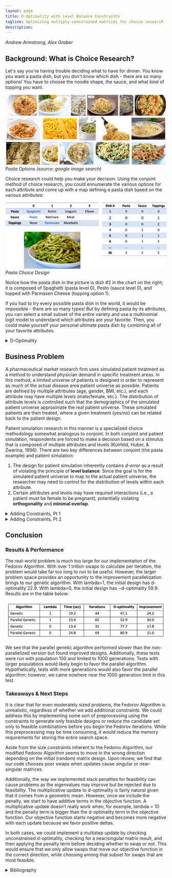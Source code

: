 ```yaml
---
layout: page
title: D-Optimality with Level Balance Constraints
tagline: Optimizing multiply-constrained matrices for choice research
description:
---
```

*Andrew Armstrong, Alex Graber*

## Background: What is Choice Research?

Let's say you're having trouble deciding what to have for dinner.  You know you want a pasta dish, but you don't know which dish - there are so many options!  You have to choose the noodle shape, the sauce, and what kind of topping you want.  


![Pasta](/assets/Picture1.png)  
*Pasta Options (source: google image search)*  


Choice research could help you make your decision.  Using the conjoint method of choice research, you could ennumerate the various options for each attribute and come up with a map defining a pasta dish based on the various attributes:


![Pasta Design](/assets/Picture2.png)  
*Pasta Choice Design*  


Notice how the pasta dish in the picture is dish #2 in the chart on the right; it is composed of Spaghetti (pasta level 0), Pesto (sauce level 0), and topped with Parmasen Cheese (topping option 1).  


If you had to try every possible pasta dish in the world, it would be impossible - there are so many types!  But by defining pasta by its attributes, you can select a small subset of the entire variety and use a multinomial logit model to understand which attributes are your favorite.  Then, you could make yourself your personal ultimate pasta dish by combining all of your favorite attributes.  




<details><summary>D-Optimality</summary>
  <div markdown = "1">

## D-Optimality
The pasta story is a simplistic example of choice research, but it should give you the intuition for why choice research is important, and how you can use a smaller portion of all possible options to associate value or importance with attribute levels.  This raises a key question: *How can you identify the best subset to use that maximizes the information gained from the research?*

It is clear that when the number of attributes and levels grow beyond a small set, presenting the full design (full factorial) becomes a challenge due to both the number of combinations required and the amount of burden placed on the respondent.  Fractional factorial designs, then, seek to allow the research to eke as much data out of the analysis as possible but use a much more limited subset of stimuli – but how do we know what the best (i.e., most efficient) fractional factorial design is?


Much research has been done on the topic of identifying efficient experimental designs (Hauser & Rao, 2002).  The current standard used to identify ‘efficient design’ is D-error – the geometric mean of the eigenvalues of the covariance matrix (D-efficiency is the inverse of D-error) (Kuhfeld, Huber, & Zwerina, 1996). Thus, the goal of an efficient design is to minimize D-error (therefore maximizing D-efficiency).  


D-efficient designs satisfy four principles (Kuhfeld, Huber, & Zwerina, 1996):
* **Orthogonality** is satisfied when the levels of each attribute vary independently of one another.  
* **Level balance** is satisfied when the levels of each attribute appear with equal frequency. 
* **Minimal overlap** is satisfied when the alternatives within each choice set have nonoverlapping attribute levels.  
* **Utility balance** is satisfied when the utilities of alternatives within choice sets are the same.


The standard method to identify an efficient design is to use one of any variant of the **Fedorov Algorithm** which, given a starting design, recursively makes exchange(s) that reduce D-error until some convergence criteria is met.  This method is susceptible to local minima; it may be necessary to run multiple iterations of the Fedorov Algorithm with different random starting designs to find the most efficient design (Kuhfeld, Huber, & Zwerina, 1996).

  </div>
</details>




## Business Problem

A pharmaceutical market research firm uses simulated patient treatment as a method to understand physician demand in specific treatment areas.  In this method, a limited universe of patients is designed in order to represent as much of the actual disease area patient universe as possible.  Patients are defined by multiple attributes (age, gender, BMI, etc.), and each attribute may have multiple levels (male/female, etc.).  The distribution of attribute levels is controlled such that the demographics of the simulated patient universe approximate the real patient universe.  These simulated patients are then treated, where a given treatment (yes/no) can be related back to the patient design.


Patient simulation research in this manner is a specialized choice methodology somewhat analogous to conjoint.  In both conjoint and patient simulation, respondents are forced to make a decision based on a stimulus that is composed of multiple attributes and levels (Kuhfeld, Huber, & Zwerina, 1996).  There are two key differences between conjoint (the pasta example) and patient simulation:
1. The design for patient simulation inherently contains *d-error* as a result of violating the principle of **level balance**:  Since the goal is for the simulated patient universe to map to the actual patient universe, the researcher may need to control for the distribution of levels within each attribute.  
2. Certain attributes and levels may have required interactions (i.e., a patient must be female to be pregnant), potentially violating **orthogonality** and **minimal overlap**.  




<details><summary>Adding Constraints, Pt 1</summary>
  <div markdown = "1">
    
## Adding Constraints, Pt 1
### Toy Problem 

As a toy problem, let us consider a patient universe in which patients are defined by:
![Picture 3](/assets/Picture3.png)


Expanding out all possibilities into the entire candidate set, this would be 3\*3\*2\*3 = 54 unique patient profiles.  Given respondent time is expensive, and high respondent burden decreases quality of results, we seek to reduce time-in-survey by creating a fractional-factorial design of 8 unique patient profiles.  As we want to extract as much data from the exercise as possible, the 8-profile fractional-factorial design must be as efficient as possible.


Practically speaking, the number of attributes is limited to no more than 25, each with at most 5 levels due to the complexity of the simulation, limited respondent pool, and limited number of experiments possible per respondent.  Thus, at most, the candidate set contains $$ 5 ^ { 25 } $$ (approx. $$ 3 \times 10 ^ { 17 } $$) possibilities – and will generally be significantly smaller as not all 25 attributes are used and most contain fewer than 5 levels.  However, the worst-case scenario requires approximately $$ 2 \times 10 ^ { 10 } $$ gigabytes to merely store the candidate set.  The combinatorics problem explains why stochastic search algorithms such as simulated annealing or genetic algorithms are frequently used instead of an exhaustive search against a complete candidate set.  




### Model Definition

Our goal is to maximize the weighted d-optimality of the design matrix, penalized for missing distributions and impossible variable interactions, and subject to the distributions of each attribute’s levels and interactions, where each attribute’s level is represented by a binary variable.

Objective Function (Wanida Limmun, 2012): 

$$ 
\text { maximize } f ( X ) = 100 \frac { \operatorname { Det } \left( X ^ { T } X \right) ^ { 1 / p } } { N } - \lambda \sum \left| \delta _ { \text { distribution } } \right| - \lambda ^ { 2 } \sum \left| \delta _ { \text {interaction} } \right|
$$ 

where $$ N $$ is the number of observations, $$ \delta $$ are vectors of relaxation variables, and $$ X $$ is the design matrix:

$$  
\left[ \begin{array} { c c c } { A _ { 1 } } & { G _ { 1 } } & { B _ { 1 } } \\ { \vdots } & { \vdots } & { \vdots } \\ { A _ { N } } & { G _ { N } } & { B _ { N } } \end{array} \right]
$$  

With decision variables $$ A, B, G $$ representing attributes:  

$$\qquad$$ Age:  $$ A _ { i } , \quad A \in \{ 0,1,2 \} , i = 1 , \ldots , n $$ *(i.e., the age group classification for each patient i)*
    
$$\qquad$$ Gender: $$ G _ { i } , \quad G \in \{ 0,1 \} , i = 1 , \ldots , n $$ *(i.e., the gender classification for each patient i)*
    
$$\qquad$$ BMI: $$ B _ { i } , \quad B \in \{ 0,1,2 \} , i = 1 , \ldots , n $$ *(i.e., the BMI classification for each patient i)*


For easier constraint formulation, we can use the Dantzig-Wolfe reformulation to rewrite our integer variables where the capital letter represents the binary variable series replacing an integer variable, and the lowercase letter represents the integer set of levels permissible for the given attribute:

$$  
\begin{array} { l l } { A _ { i } = \sum _ { 0 } ^ { z } z Z _ { z } , } & { \text { and } \sum _ { 0 _ { y } } ^ { z } Z _ { z } = 1 , \quad Z _ { z } \in \{ 0,1 \} , z \in \{ 0,1,2 \} } \\ { G _ { i } = \sum _ { 0 } ^ { y } y Y _ { y } , } & { \text { and } \sum _ { w ^ { 0 } } ^ { z } Y _ { y } = 1 , \quad Y _ { y } \in \{ 0,1 \} , y \in \{ 0,1 \} } \\ { B _ { i } = \sum _ { 0 } ^ { w } w W _ { w } , } & { \text { and } \sum _ { 0 } ^ { w ^ { 0 } } W _ { w } = 1 , \quad W _ { w } \in \{ 0,1 \} , w \in \{ 0,1,2 \} } \end{array}
$$  

Subject to:

$$\qquad$$ Age group proportions:

$$
\begin{array} { l } { \frac { \sum Z _ { 0 } } { N } = .25 + \delta _ { Z 0 } } \\ { \frac { \sum Z _ { 1 } } { N } = .5 + \delta _ { Z 1 } } \\ { \frac { \sum Z _ { 2 } } { N } = .25 + \delta _ { Z 1 } } \end{array}
$$

$$\qquad$$ Gender proportions:

$$
\begin{array} { l } { \frac { \sum Y _ { 0 } } { N } = .5 + \delta _ { Y 0 } } \\ { \frac { \sum Y _ { 1 } } { N } = .5 + \delta _ { Y 0 } } \end{array}
$$

$$\qquad$$ BMI proportions:

$$
\begin{array} { l } { \frac { \sum W _ { 0 } } { N } = .25 + \delta _ { W 0 } } \\ { \frac { \sum W _ { 1 } } { N } = .25 + \delta _ { W 1 } } \\ { \frac { \sum W _ { 2 } } { N } = .5 + \delta _ { W 2 } } \end{array}
$$

$$\qquad$$ Binary constraints: $$ W , Y , Z \in \{ 0,1 \} $$

$$\qquad$$ Interaction slacks: While not specified in the toy problem, it is entirely possible that we may have interactions specified in the design (i.e., men cannot be pregnant).  In these cases, the slacks are the count of the impossible interactions.  We will penalize these interaction slacks twice because they are more costly to the design than a missed distribution. 




### Constrained D-Optimality

For our discrete-choice design, the information matrix of an *n*-point design is 

$$
\mathrm { M } = X _ { n } ^ { T } X _ { n } 
$$

where $$ X $$ is an $$ n \times p $$ design matrix. Use 

$$ 
d \left( x _ { i } \right) = x _ { i } ^ { T } \left( \mathrm { X } _ { n } ^ { T } \mathrm { X } _ { n } \right) ^ { - 1 } x _ { i } 
$$ 

as variance estimator, where $$ \mathcal { X } _ { i } $$ represents a row. See (Labadi, 2015; Triefenback, 2008) for more details regarding optimality theory.  

To perform a sequential switch, a ‘delta function’ is defined that allows a less expensive update to the objective function value through the determinant of the information matrix as well as a variance estimator for the swap (Triefenback, 2008):

$$
\begin{array} { l } { \Delta \left( x _ { i } , x _ { j } \right) = d \left( x _ { j } \right) - \left[ d \left( x _ { i } \right) d \left( x _ { j } \right) - d \left( x _ { i } , x _ { j } \right) ^ { 2 } \right] - d \left( x _ { i } \right) } \\ { \operatorname { det } \left( X _ { n e w } ^ { T } X _ { n e w } \right) = \operatorname { det } \left( X _ { o l d } ^ { T } X _ { o l d } \right) * \left( 1 + \Delta \left( x _ { i } , x _ { j } \right) \right) } \end{array} \\ d \left( x _ { i } , x _ { j } \right) = x _ { i } ^ { T } \left( \mathrm { X } _ { n } ^ { T } \mathrm { X } _ { n } \right) ^ { - 1 } x _ { j } = x _ { j } ^ { T } \left( \mathrm { X } _ { n } ^ { T } \mathrm { X } _ { n } \right) ^ { - 1 } x _ { i }
$$  

In order to update our objective function at each iteration, we use the value $$ 1 + \Delta $$ as the ratio between the new and old objective function value. This allows us to pick out row swaps at each iteration that maximize the increase in the objective function. However, we must alter this ratio if we want to penalize the slacks on our proportions in our objective function, while picking out rows that both maximize the increase in the objective function minimize this penalty:

$$
\begin{array} { c } { \operatorname { det } \left( X _ { n e w } ^ { T } X _ { n e w } \right) - \lambda \sum \delta _ { n e w } = \operatorname { det } \left( X _ { o l d } ^ { T } X _ { o l d } \right) * \left( 1 + \Delta \left( x _ { i } , x _ { j } \right) \right) - \lambda \sum \delta _ { n e w } } \\ { p _ { n e w } = \lambda \sum \delta _ { n e w } , p _ { o l d } = \lambda \sum \delta _ { o l d } } \end{array} \\ \operatorname { det } \left( X _ { n e w } ^ { T } X _ { n e w } \right) - p _ { n e w } = \operatorname { det } \left( X _ { o l d } ^ { T } X _ { o l d } \right) * \left( 1 + \Delta \left( x _ { i } , x _ { j } \right) \right) - p _ { n e w } \\ \operatorname { det } \left( X _ { o l d } ^ { T } X _ { o l d } \right) - \lambda \sum \delta _ { o l d } = \operatorname { det } \left( X _ { o l d } ^ { T } X _ { o l d } \right) - p _ { o l d } \\ 
\frac { \operatorname { det } \left( X _ { n e w } ^ { T } X _ { n e w } \right) - p _ { n e w } } { \operatorname { det } \left( X _ { \text {old} } ^ { T } X _ { \text {old} } \right) - p _ { \text {old} } } = \frac { \operatorname { det } \left( X _ { \text {old} } ^ { T } X _ { o l d } \right) * \left( 1 + \Delta \left( x _ { i } , x _ { j } \right) \right) - p _ { \text {new} } } { \operatorname { det } \left( X _ { \text {old} } ^ { T } X _ { \text {old} } \right) - p _ { \text {old} } }
$$

Therefore, we can define a new update criterion:

$$
\begin{array} { c } { \Delta _ { p } \left( x _ { i } , x _ { j } \right) = \frac { \operatorname { det } \left( X _ { o l d } ^ { T } X _ { o l d } \right) * \left( 1 + \Delta \left( x _ { i } , x _ { j } \right) \right) - p _ { n e w } } { \operatorname { det } \left( X _ { o l d } ^ { T } X _ { o l d } \right) - p _ { o l d } } - 1 } \\ { \operatorname { det } \left( X _ { n e w } ^ { T } X _ { n e w } \right) - p _ { n e w } = \left( \operatorname { det } \left( X _ { o l d } ^ { T } X _ { o l d } \right) - p _ { o l d } \right) * \left( 1 + \Delta _ { p } \left( x _ { i } , x _ { j } \right) \right) } \end{array}
$$

This criterion allows us to figure out the row swap that maximizes our objective function, given that the slacks are penalized. It also allows us to terminate the algorithm as the improvement $$ \Delta _ { p } $$ converges to zero, i.e. the marginal improvement of another swap becomes trivial.




### Modified Fedorov Algorithm

We have implemented a modified Fedorov Algorithm (Labadi, 2015; Triefenback, 2008) that considers the slack of distribution constraints (step 4) when performing the iterative state search:
1. Calculate the candidate set, the set of all theoretically possible combinations.  Because of the possibility of explosive growth with combinatorics, this will not always be feasible.
2. Generate an initial n-point design (an arbitrary design with a nonsingular information matrix) that generally obeys distribution constraints
3. Compute $$ M,  M  ^ { \top } $$, and the determinant of $$ M $$
4. Perform an exhaustive search across the design matrix $$ X $$ and the entire candidate set, using the delta function and $$ \Delta _ { p } \left( \mathbf { x } _ { i } \mathbf { x } _ { j } \right) $$ to identify the pair of points that maximally improve D-optimality, penalizing the slack from the distribution constraints. Perform the swap.
5. If efficiency metric is sufficiently close to optimal (or improvement from variance estimator is sufficiently small), stop.  If the iteration limit is reached, stop. Set $$ i = i + 1 $$ and return to step 3

<details><summary>Fedorov Code</summary>
  <div markdown = "1">
	  
```
### NOTE: custom Fedorov Design Class is used.  See https://github.com/ahgraber/Fedorov for full code package
#-- Objective functions -----------------------------------------------------------
doptimality <- function(dm, design, lambda=0) {
  # calculates doptimality of design (and optionally penalizes distribution constraints)
  # params:
  # dm: DesignMatrix object containing attribute & constraint information
  # design: design matrix where columns are attributes and rows are patients
  # lambda: weight to penalize constraints.  lambda=0 means no distribution constraints
  # returns: d-efficiency metric
  
  # calculate slacks for the design
  dm$X <- design
  dm$update_slacks()

  objective <- (100 * det( t(design)%*%design )^(1/ncol(design)))/ nrow(design)
  # objective <- det( t(design)%*%design ) / nrow(design)
  penalty <- lambda*( sum(abs(unlist(dm$dslacks))) + lambda*(sum(abs(unlist(dm$islacks)))) )
  # this double-penalizes islacks b/c we really don't want impossible interactions
  return(objective - penalty)
}

#-- Helper functions -----------------------------------------------------------
# d <- function(D, row) {
#   # function to calculate variance estimator
#   # params:
#   # D: current design matrix
#   # row: row to evaluate wrt. design
#   estimator <- row %*% solve( t(D)%*%D ) %*% t(row)
#   return(estimator)
# }

var_est <- function(D,i_row,j_row) {
  # variance estimator for swapping rows
  # params:
  # D: current design matrix
  # i_row: leaving row
  # j_row: entering row
  
  # attempting protection from singular matrix inversions
  X <- tryCatch( 
    { solve( t(D)%*%D ) },
    finally={ MASS::ginv( t(D)%*%D )  }
  )    
  est <- j_row %*% X %*% i_row
  return(est)
  # return(j %*% solve( t(as.matrix(D))%*%as.matrix(D) ) %*% t(as.matrix(i)))
}

penalty <- function(dm, X, lambda) {
  # penatly calculator
  # params:
  # dm: DesignMatrix object with attributes and constraints
  # X: design matrix
  # lambda: penalty for slacks
  # returns: penalty
  
  # calculate slacks for the current design
  dm$update_slacks()
  
  penalty <- lambda*( sum(abs(unlist(dm$dslacks))) + lambda*(sum(abs(unlist(dm$islacks)))) )
  return(penalty)
}

delta_var <- function(D, i, j, lambda) {
  # variance estimator for swapping rows
  # params:
  # D: current design matrix
  # i: leaving row
  # j: entering row
  # lambda: penalty for slacks
  # returns: variance estimator
  
  est <- var_est(D,j,j) - ( var_est(D,j,j)*var_est(D,i,i)-var_est(D,i,j)^2 ) - var_est(D,i,i)
  return(est)
}

update_obj <- function(D, i, j_row, lambda, det, dvar) {
  # calculates the % increase in the objective function for the row swap
  # params:
  # D: current design matrix
  # i: leaving row *index*
  # j: entering row
  # lambda: penalty for slacks
  # det: determinant
  # dvar: delta variance estimator
  # returns: updated doptimality metric
  
  # calculate penalties
  old_p <- penalty(dm, D, lambda)
  i_row <- D[i,]
  dm$del_row(i)
  dm$add_row(j_row)
  dm$update_slacks()
  new_p <- penalty(dm, dm$X, lambda)
  
  # revert dm$X
  dm$X <- D 
  return( (det*(1+dvar)-new_p) / (det-old_p) - 1 )
}

#-- Fedorov --------------------------
fedorov <- function(dm, candidate_set, n, lambda=0) {
  # fedorov algorithm find d-optimal design
  # params:
    # dm: Design Matrix object
    # candidate_set: matrix of all possible combinations of attributes
    # n: number of rows
    # lambda: weight for slack penalties
  # returns: optimal design
  
  # set inital values of algorithm
  iter <- 1
  obj_delta_best <- .0001
  det <- as.numeric(determinant(t(dm$X)%*%dm$X)$modulus)
  
  # iterate until the improvement in D-optimality is minimal or 100 iterations is reached
  while ((obj_delta_best > 10e-6) && (iter < 100)) {

    i_best <- NULL
    j_best <- NULL
    obj_delta_best <- 0
    
    for (i in 1:n) {                      # iterate through rows in design matrix
      for (j in 1:nrow(candidate_set)) {  # iterate through rows in candidate set
        
        dvar <- NULL
        obj_delta <- NULL    

        # calculate the potential improvement in D-optimality by replacing the
        # current row in the design with the current row in the candidate set
        dvar <- delta_var(dm$X, dm$X[i,], candidate_set[j,])
        # delta <- delta_var(dm$X, t(dm$X[i,]), as.matrix(candidate_set[j,]))
        obj_delta <- update_obj(dm$X, i, candidate_set[j,], lambda, det, dvar)

        # if that is greater than the best candidate so far, make it the new best pair
        if (obj_delta > obj_delta_best) {
          obj_delta_best <- obj_delta
          dvar_best <- dvar
          i_best <- i
          j_best <- j
          print(paste(paste("iteration", iter, sep=" "), obj_delta_best, dvar_best, sep=" | "))
        } else {
          next
        }
      } # end for j
    } # end for i

    ### updates
    if (is.null(i_best)) {
      # no better swaps found
      break
    } else {
      # perform swap
      dm$del_row(i_best)
      dm$add_row(candidate_set[j_best,])
      dm$update_slacks()
      
      # update the determinate following the swap
      det <- det*(1+dvar_best)
      
      iter <- iter+1
    }
    
  } # end while
  
  if (iter == 100) {
    print("Algorithm stopped due to reaching iteration limit")
  } else {
    print(paste("Convergence achieved in ",iter," iterations"))
  }
  return(dm$X)
} # end fedorov
```
  </div>
</details>

### Parallelized

We attempted to then parallelize the modified Fedorov Algorithm as it has ‘embarrassingly parallel’ tasks in the exhaustive search.  In step 4 above, it should be possible to calculate $$ \Delta _ { p } \left( \mathbf { x } _ { i } \mathbf { x } _ { j } \right) $$ in parallel.  Our R implementation fails, seemingly due to a bug in the doParallel or foreach libraries that prevent passing a reference class object to the parallel environment.  While the parallel infrastructure may require too much overhead to outperform the non-parallel version for the toy problem (especially given that we must store $$ \Delta _ { p } \left( \mathbf { x } _ { i } \mathbf { x } _ { j } \right) $$ for each pair and sort the final list), we believe that as the problem size grows, the effects of parallelizing would show significant runtime improvements.




#### MFA Results

Running the modified Fedorov Algorithm for our toy problem on a top-of-the-line computer requires approximately 25 seconds per 100 iterations.  With lambda > 0, It becomes evident that oscillation is present, and the toy problem stops due to reaching the iteration limit, not due to convergence.  Additionally, the d-optimality of the resulting design (35.3) actually makes the design worse compared to the initial, randomly-generated design (53.1). 


![Picture5](/assets/Picture5.png)


With lambda = 0 (no penalty; normal Fedorov Algorithm), the algorithm converges in 10 iterations over 2 seconds and demonstrates a significant improvement in d-optimality (131.0) over the original random design (53.9).


![Picture6](/assets/Picture6.png)


Both storage and runtime requirements limit the utility of this algorithm.  For large problems, it is infeasible to store the entirety of the candidate set; even if storage were possible, exhaustively iterating across $$ 3 \times 10 ^ { 17 } $$ possibilities (as defined in our worst-case scenario) would require more time than any user is likely to be willing to spend.

	
### Genetic Algorithm

Given the infeasibilities associated with running a discrete, exhaustive search on large candidate sets, we have also implemented a genetic algorithm to perform a stochastic search (Wanida Limmun, 2012):

1. Generate the initial herd of size *population* – a list of randomly generated designs
2. Calculate the d-optimality of each.  Preserve some number of elites.
3. Breed random pairs of the non-elite stock (i.e., generate 2 new designs with random 50% from each parent).
4. Randomly mutate cells within the children.
5. Recombine the herd and assess the fitness (d-optimality) of each.  Cull the poor performers, keeping only *population*.
6. Identify the most fit of the new generation; compare fitness to best from prior generation.  If fitness increase is sufficiently large, increment the number of generations and go back to step 2.  Otherwise stop.  If the maximum number of generations is reached, stop.

Steps 2, 3, 4, and 5 are all ‘embarrassingly parallel’, so it is possible to implement a parallelized genetic algorithm to allow faster traversal of the search space or larger populations and more generations.

<details><summary>Fedorov Code</summary>
  <div markdown = "1">
	  
```
### NOTE: custom Fedorov Design Class is used.  See https://github.com/ahgraber/Fedorov for full code package
#-- Objective functions -----------------------------------------------------------
doptimality <- function(dm, design, lambda=0) {
  # calculates doptimality of design (and optionally penalizes distribution constraints)
  # params:
  # dm: DesignMatrix object containing attribute & constraint information
  # design: design matrix where columns are attributes and rows are patients
  # lambda: weight to penalize constraints.  lambda=0 means no distribution constraints
  # returns: d-efficiency metric
  
  # calculate slacks for the design
  dm$X <- design
  dm$update_slacks()
  
  objective <- (100 * det( t(design)%*%design )^(1/ncol(design)))/ nrow(design)
  # objective <- det( t(design)%*%design ) / nrow(design)
  penalty <- lambda*( sum(abs(unlist(dm$dslacks))) + lambda*(sum(abs(unlist(dm$islacks)))) )
  # this double-penalizes islacks b/c we really don't want impossible interactions
  return(objective - penalty)
}

#-- supporting functions ---------------------------------------
breed <- function(X, Y){
  # breeding function for genetic algorithm; approx 50/50 mix of parents
  # params:
    # X: design matrix (parent 1)
    # Y: design matrix (parent 2)
  # returns:
    # list(A,B) where A,B are child matrices of X,Y
  
  if (nrow(X) != nrow(Y)) {stop('Parents do not have equivalent rows')}
  if (ncol(X) != ncol(Y)) {stop('Parents do not have equivalent columns')}
  
  probsA <- runif(nrow(X),0,1)
  ax <- X[probsA > .5,]  # chromosomes from parent X
  ay <- Y[probsA <= .5,] # chromosomes from parent Y
  A <- rbind(ax,ay)

  probsB <- runif(nrow(X),0,1)
  bx <- X[probsB > .5,]  # chromosomes from parent X
  by <- Y[probsB <= .5,] # chromosomes from parent Y
  B <- rbind(bx,by)
  
  return(list(A,B))
} # end breed
mutate <- function(dm, X, alpha) {
  # mutation function for genetic algorithm
  # params:
    # dm: Design Matrix object
    # X: design matrix (chromosome to be mutated)
    # alpha: num 0-1 indicating likelihood for mutation (lower increases mutation)
  # returns: mutated matrix X
  
  for (i in 1:nrow(X)){
    # test whether to mutate row
    if (runif(1,0,1) >= alpha) { 
      for (j in 1:ncol(X)) {
        # test whether to mutate cell
        if (runif(1,0,1) >= alpha) {
          # pick new value from permissible levels of attribute column
          X[i,j] <- sample(c(1:dm$levels[j]-1),1)
        } # end if j
      } # end for j
    } # end if i
  } # end for i
  
  return(X)
} # end mutate
cull <- function(elite, stock, children, pop, dir) {
  # function to reduce population back down to pop
  # params:
    # elite: list of elite design matrices to be preserved
    # stock: list of non-elite parents design matrices
    # children: list of new design matrices
    # pop: int, population size to achieve
  # returns: list (length pop) of best design matrices
  
  # combine stock and child lists
  fill <- append(stock,children) 
  fill <- sorter(fill, dir)
  
  # find number of herd to fill after elites are kept
  nfill <- pop-length(elite) 
  
  # generate new herd with elites and best of rest
  herd <- append(elite, head(fill, nfill))

  return(sorter(herd, dir))
} # end cull
sorter <- function(herd, dir) {
  # function to sort the herd based on objective function
  # params:
  # herd: list of (dval, matrix) tuples to be sorted
  # dir: direction to sort
  # returns: sorted herd
  
  if (dir=="min") {
    # value <- sapply(herd, function(x) x[[1]])
    # herd[order(value, decreasing=T)]
    return(herd[order(sapply(herd, function(x) x[[1]]), decreasing=F)])
  } else if (dir=="max") {
    # value <- sapply(herd, function(x) x[[1]])
    # herd[order(value, decreasing=T)]
    return(herd[order(sapply(herd, function(x) x[[1]]), decreasing=T)])
  } else {
    stop("Direction for objective function not defined")
  }
} # end sorter

# genetic algorithm
gen_alg <- function(dm, pop, gens, test, lambda=0) {
  # genetic algorithm to find d-optimal design
  # params:
    # dm: Design Matrix object
    # pop: population size
    # gens: int, maximum number of generations
    # test: objective function to use
  # returns: optimal design
  
  if (pop < 16){ stop('Suggested population minimum of 16') }
  if (gens < 100){ stop('Suggested generation minimum of 100') }
  
  if (test=="doptimality"){
    objfun <- doptimality
    dir <- "max"
  } else if (test=="sumfisherz") {
    objfun <- sumfisherz
    dir <- "min"
  } else {
    stop("Test value not in c('doptimality','sumfisherz')")
  }

  alpha <- 0.4 # probability threshold; lower increases variation/mutation

  ### create herd (list of (dval, matrix) tuples)
  herd <- list()
  for (p in 1:pop) {
    dm$generate()
    herd[[p]] <- list(objfun(dm, dm$X, lambda), dm$X)
  }
  herd <- sorter(herd, dir)
  top <- herd[[1]]
  
  ### pick elite designs to leave unchanged/unculled
  if (pop < 32) { 
    nelite <- 2 
  } else { 
    nelite <- 4
  }
  
  g <- 1  # initialize iterator
  converge <- 0 # initialize convergence criteria counter
  while ((g < gens) && (converge < log2(gens))) {
    # stop if reach maximum generations OR 
    # if difference between top designs remains small for some number of generations
          
    if ((pop %% 2) != 0) { nelite <- nelite-1} # adjust for odd population
    elite <- head(herd, nelite)
    stock <- tail(herd, -nelite)
    
    ### breed randomized pairs
    x <- sample(c(1:length(stock)))
    y <- sample(c(1:length(stock)))
    children <- list()
    for (i in 1:length(stock)) { 
      if (x[i] != y[i]) { # no self-replication
        if (runif(1,0,1) >= alpha){
          # if test passed, breed & save children
          kids <- breed(stock[[ x[i] ]][[2]],stock[[ y[i] ]][[2]]) 
          children[[length(children)+1]] <- kids[[1]]
          children[[length(children)+1]] <- kids[[2]]
        }
      }
    } # end for i (breed)
    
    ### mutation
    for (j in 1:length(children)) { 
      if (runif(1,0,1) >= alpha) {
        # if test passed, mutate child
        children[[j]] <- mutate(dm, children[[j]], alpha)
      }
    } # end for j (mutate)

    ### assess fitness
    for (k in 1:length(children)) {
      children[[k]] <- list(objfun(dm, children[[k]], lambda), children[[k]])
    }
    
    ### cull
    herd <- cull(elite, herd, children, pop, dir)

    ### updates
    g <- g+1
    if (dir == "max") {
      if ((herd[[1]][[1]]-top[[1]]) < 10e-6 ) {
        # maximizing, so change should be positive
        # if the change in objval (new - old) 0 and small pos number, system is converging
          # smallest possible change is 0 (i.e., same best design) b/c preserving elites
        # if converging, count as a converge step to potentially break out of while loop
        converge <- converge+1
      } else {
        # if not a converge step, reset converge coutner to 0
        converge <- 0
      }
    } else if (dir == "min") {
      if ((herd[[1]][[1]]-top[[1]]) > -10e-6 ) {
        # minimizing, so change should be negative
        # if the change in objval (new - old) small neg number and 0, system is converging
          # largest possible change is 0 (i.e., same best design) b/c preserving elites
        # if converging, count as a converge step to potentially break out of while loop
        converge <- converge+1
      } else {
        # if not a converge step, reset converge coutner to 0
        converge <- 0
      }
    }

    top <- herd[[1]]
  } # end while
  
  print(paste("Convergence achieved in ",g," iterations"))
  return(herd[[1]])
} # end gen_alg

```

  </div>
</details>

#### GA Results

These algorithms outperform our implementations of the modified Fedorov Algorithms.  With lambda=1, our genetic algorithm converges in 22 iterations taking 1.1 seconds to a solution with d-optimality 131 (significantly better than the Fedorov Algorithm, and close to the Fedorov Algorithm’s optimal solution with lambda=0).


![Picture7](/assets/Picture7.png)


With lambda=0 (no penalty), the genetic algorithm converged in an equivalent 22 iterations over 1.1 seconds to a solution with d-optimality 131, matching the Fedorov Algorithm’s performance in a fraction of the time.


![Picture8](/assets/Picture8.png)


The parallelized genetic algorithm finds the same solutions but takes approximately 6 times longer due to the overhead of parallelization.  With a larger problem, this overhead becomes negligible and parallelization becomes an asset.  


![Picture9](/assets/Picture9.png)

  </div>
</details>

<details><summary>Adding Constraints, Pt 2</summary>
  <div markdown = "1">
    
## Adding Constraints, Pt 2
### Full Problem

As mentioned previously, the number of attributes in the full problem is generally limited to no more than 25, each with at most 5 levels due to the complexity of the simulation, limited respondent pool, and limited number of experiments possible per respondent.  For a Type 2 Diabetes study, we might define patients with 16 attributes, each containing between 2-4 levels: 


![Picture4](/assets/Picture4.png)


Among the attributes are a Type 2 Diabetes diagnosis (yes or no) and a given patient’s A1C levels (normal, moderate, high, or very high).  As T2D diagnosis and A1C are linked, we have the following interaction constraints: (1) Patients with normal A1C cannot have T2D, and (2) Patients with very high A1C must have T2D.


The candidate set for this problem has 30,233,088 different combinations.  As before, we seek to reduce time-in-survey by creating a fractional-factorial design, this time consisting of 50 unique patient profiles.  The 50-profile fractional-factorial design must be as efficient as possible.




### Model Definition

$$
\text { maximize } f ( X ) = 100 \frac { \operatorname { Det } \left( X ^ { T } X \right) ^ { 1 / p } } { N } - \lambda \sum \left| \delta _ { \text { distribution } } \right| - \lambda ^ { 2 } \sum \left| \delta _ { \text {interaction} } \right|
$$

where $$ N $$ is the number of observations, $$ \delta $$ are vectors of relaxation variables, and $$ X $$ is the design matrix consisting of $$ A ^ { j } $$ attributes:

$$
\left[ \begin{array} { c c c } { A _ { 1 } ^ { 1 } } & { \dots } & { A _ { 1 } ^ { 16 } } \\ { \vdots } & { \ddots } & { \vdots } \\ { A _ { N } ^ { 1 } } & { \dots } & { A _ { N } ^ { 16 } } \end{array} \right]
$$

With decision variables $$ A ^ { 1 \ldots 16 } $$ representing attributes:

$$\qquad$$ Age:  $$ A _ { i } ^ { 1 }, \quad A \in \{ 0,1,2 \} , i = 1 , \ldots , n $$  
$$\qquad$$ Gender:  $$ A _ { i } ^ { 2 }, \quad A \in \{ 0,1 \} , i = 1 , \ldots , n $$  
$$\qquad$$ Race:  $$ A _ { i } ^ { 3 }, \quad A \in \{ 0,1,2,3 \} , i = 1 , \ldots , n $$  
$$\qquad$$ BMI:  $$ A _ { i } ^ { 4 }, \quad A \in \{ 0,1,2 \} , i = 1 , \ldots , n $$  
$$\qquad$$ T2D:  $$ A _ { i } ^ { 5 }, \quad A \in \{ 0,1 \} , i = 1 , \ldots , n $$  
$$\qquad$$ Stroke:  $$ A _ { i } ^ { 6 }, \quad A \in \{ 0,1 \} , i = 1 , \ldots , n $$  
$$\qquad$$ Heart:  $$ A _ { i } ^ { 7 }, \quad A \in \{ 0,1,2 \} , i = 1 , \ldots , n $$  
$$\qquad$$ LDL:  $$ A _ { i } ^ { 8 }, \quad A \in \{ 0,1,2 \} , i = 1 , \ldots , n $$  
$$\qquad$$ BP:  $$ A _ { i } ^ { 9 }, \quad A \in \{ 0,1,2 \} , i = 1 , \ldots , n $$  
$$\qquad$$ A1C:  $$ A _ { i } ^ { 10 }, \quad A \in \{ 0,1,2,3 \} , i = 1 , \ldots , n $$  
$$\qquad$$ Renal:  $$ A _ { i } ^ { 11 }, \quad A \in \{ 0,1,2 \} , i = 1 , \ldots , n $$  
$$\qquad$$ Creatine:  $$ A _ { i } ^ { 12 }, \quad A \in \{ 0,1,2 \} , i = 1 , \ldots , n $$  
$$\qquad$$ UACR:  $$ A _ { i } ^ { 13 }, \quad A \in \{ 0,1,2 \} , i = 1 , \ldots , n $$  
$$\qquad$$ Tx:  $$ A _ { i } ^ { 14 }, \quad A \in \{ 0,1,2,3 \} , i = 1 , \ldots , n $$  
$$\qquad$$ Heart Hist:  $$ A _ { i } ^ { 15 }, \quad A \in \{ 0,1,2 \} , i = 1 , \ldots , n $$  
$$\qquad$$ Smoker:  $$ A _ { i } ^ { 16 }, \quad A \in \{ 0,1,2 \} , i = 1 , \ldots , n $$  

Again using the Dantzig-Wolfe reformulation to rewrite our integer variables,  $$ Z $$ represents the binary variable series replacing an integer variable, and $$ k $$ represents the integer set of levels permissible for the given attribute:

$$
A _ { i } ^ { j } = \sum _ { 0 } ^ { k _ { j } } k Z _ { k } ^ { j } , \quad \text { and } \quad \sum _ { 0 } ^ { k _ { j } } Z _ { k } ^ { j } = 1 , \quad Z _ { k } ^ { j } \in \{ 0,1 \} , k ^ { j } \in A ^ { j }
$$  

Subject to:

$$\qquad$$ Age group proportions (example) :

$$
\begin{aligned} \frac { \Sigma z _ { 0 } ^ { 1 } } { N } & = .25 + \delta _ { d } ^ { A 0 } \\ \frac { \sum Z _ { 1 } ^ { 1 } } { N } & = .5 + \delta _ { d } ^ { A 1 } \\ \frac { \sum Z _ { 2 } ^ { 1 } } { N } & = 25 + \delta _ { d } ^ { A 2 } \end{aligned}
$$

$$\qquad$$ ... etc.

$$\qquad$$ Interaction constraints (T2D diagnosis and A1C level):

$$
\begin{array} { l } { Z _ { 0 } ^ { 5 } + Z _ { 3 } ^ { 10 } = 1 + \delta _ { i } ^ { 1 } } \\ { Z _ { 1 } ^ { 5 } + Z _ { 0 } ^ { 10 } = 1 + \delta _ { i } ^ { 2 } } \end{array}
$$

  </div>
</details>



    
## Conclusion
### Results & Performance

The real-world problem is much too large for our implementation of the Fedorov Algorithm.  With over 1 trillion swaps to calculate per iteration, the problem would take far too long to run to be useful.  However, the larger problem space provides an opportunity to the improvement parallelization brings to our genetic algorithm.  With lambda=1, the initial design has d-optimality 22.9.  With lambda=0, the initial design has ¬d-optimality 59.9.  Results are in the table below:


![Picture10](/assets/Picture10.png)


We see that the parallel genetic algorithm performed slower than the non-parallelized version but found improved designs.  Additionally, these tests were run with population 100 and limited to 1000 generations.  Tests with larger populations would likely begin to favor the parallel algorithm.  Hypothetically, tests with more generations would also favor the parallel algorithm; however, we came nowhere near the 1000 generation limit in this test.


### Takeaways & Next Steps

It is clear that for even moderately sized problems, the Fedorov Algorithm is unrealistic, regardless of whether we add additional constraints.  We could address this by implementing some sort of preprocessing using the constraints to generate only feasible designs or reduce the candidate set only to feasible combinations before you begin the Fedorov iterations.  While this preprocessing may be time consuming, it would reduce the memory requirements for storing the entire search space.


Aside from the size constraints inherent to the Fedorov Algorithm, our modified Fedorov Algorithm seems to move in the wrong direction depending on the initial (random) matrix design.  Upon review, we find that our code chooses poor swaps when updates cause singular or near-singular matrices.  

Additionally, the way we implemented slack penalties for feasibility can cause problems as the eigenvalues may improve but be rejected due to feasibility.  The multiplicative update to d-optimality is fairly natural given that it comes from a geometric mean.  However, once we include the penalty, we start to have additive terms in the objective function.  A multiplicative update doesn’t really work when, for example, lambda = 10 and the penalty term is bigger than the d-optimality term in the objective function.  Our objective function starts negative and becomes more negative with each update because we favor positive deltas. 

In both cases, we could implement a multistep update by checking unconstrained d-optimality, checking for a near/singular matrix result, and then applying the penalty term before deciding whether to swap or not.  This would ensure that we only allow swaps that move our objective function in the correct direction, while choosing among that subset for swaps that are most feasible.

<details><summary>Bibliography</summary>
  <div markdown = "1">
    
## Bibliography

1. Hauser, J., & Rao, V. (2002, September). Conjoint Analysis, Related Modeling, and Applications. In IN MARKET RESEARCH AND MODELING: PROGRESS AND PROSPECTS: A TRIBUTE. Kluwer Academic Publishers.
2.  Kuhfeld, W., Huber, J., & Zwerina, K. (1996, September). A General Method for Constructing Efficient Choice Designs. Retrieved October 2018, from https://faculty.fuqua.duke.edu/~jch8/bio/Papers/Zwerina%20Kuhfeld%20Huber.pdf
3. Labadi, L. A. (2015, February). Some Refinements on Fedorov’s Algorithms for Constructing D-optimal Designs. Brazilian Journal of Probability and Statistics, 29, 53-70.
4. Triefenback, F. (2008). Design of Experiments: The D-Optimal Approach and Its Implementation As a Computer Algorithm. Umeå University, Department of Computing Science.
5. Warren F. Kuhfeld. (2001, January). Multinomial Logit, Discrete Choice Modeling. Retrieved October 2018, from https://www.stat.auckland.ac.nz/~balemi/Choice.pdf

  </div>
</details>
